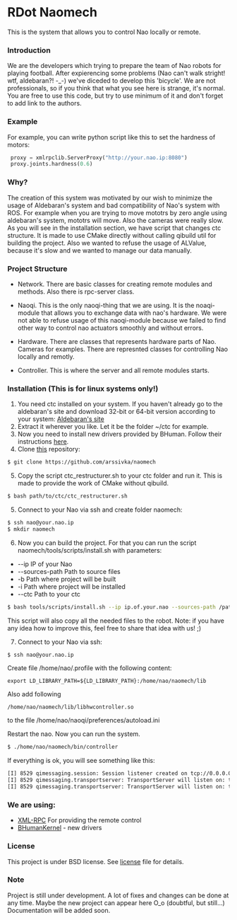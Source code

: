 # RDot Naomech
This is the system that allows you to control Nao locally or remote.

### Introduction

We are the developers which trying to prepare the team of Nao robots for playing football. After expierencing some problems 
(Nao can't walk stright! wtf, aldebaran?! -_-) we've diceded to develop this 'bicycle'. We are not professionals, so if you think that
what you see here is strange, it's normal. You are free to use this code, but try to use minimum of it and don't forget to add link
to the authors.

### Example

For example, you can write python script like this to set the hardness of motors:

```python
 proxy = xmlrpclib.ServerProxy("http://your.nao.ip:8080")
 proxy.joints.hardness(0.6)
```

### Why?

The creation of this system was motivated by our wish to minimize the usage of Aldebaran's system and bad compatibility of
Nao's system with ROS. For example when you are trying to move mototrs by zero angle using aldebaran's system, mototrs will
move. Also the cameras were really slow. As you will see in the installation section, we have script that changes ctc structure. It is made to use CMake directly without calling qibuild util for building the project. Also we wanted to refuse the usage of ALValue, because it's slow and 
we wanted to manage our data manually.

### Project Structure

  * Network. There are basic classes for creating remote modules and methods. Also there is rpc-server class.
  
  * Naoqi. This is the only naoqi-thing that we are using. It is the noaqi-module that allows you to exchange data with nao's hardware. We were not able to refuse usage of this naoqi-module because we failed to find other way to control nao actuators smoothly and without errors.
  
  * Hardware. There are classes that represents hardware parts of Nao. Cameras for examples. There are represnted classes for controlling Nao locally and remotly.
  
  * Controller. This is where the server and all remote modules starts.

### Installation (This is for linux systems only!)

1. You need ctc installed on your system. If you haven't already go to the aldebaran's site and download 32-bit or 64-bit version according
to your system: [Aldebaran's site][aldbr]
2. Extract it wherever you like. Let it be the folder ~/ctc for example.
3. Now you need to install new drivers provided by BHuman. Follow their instructions [here][BHumanKernel].
4. Clone [this][rep] repository:

  ```sh
  $ git clone https://github.com/arssivka/naomech
  ```
5. Copy the script ctc_restructurer.sh to your ctc folder and run it. This is made to provide the work of CMake without qibuild.

  ```sh
  $ bash path/to/ctc/ctc_restructurer.sh
  ```
  
5. Connect to your Nao via ssh and create folder naomech:

  ```sh
  $ ssh nao@your.nao.ip
  $ mkdir naomech
  ```
6. Now you can build the project. For that you can run the script naomech/tools/scripts/install.sh with parameters:
  - --ip IP of your Nao
  - --sources-path Path to source files
  - -b Path where project will be built
  - -i Path where project will be installed
  - --ctc Path to your ctc
  
  ```sh
  $ bash tools/scripts/install.sh --ip ip.of.your.nao --sources-path /path/to/naomech/ -b /path/to/build/ -i /path/to/install/ --ctc /path/to/ctc/
  ```
  
  This script will also copy all the needed files to the robot.
  Note: if you have any idea how to improve this, feel free to share that idea with us! ;)
  
7. Connect to your Nao via ssh:

  ```sh
  $ ssh nao@your.nao.ip
  ```
  
  Create file /home/nao/.profile with the following content:
  
  ```
  export LD_LIBRARY_PATH=${LD_LIBRARY_PATH}:/home/nao/naomech/lib
  ```
  
  Also add following
  
  ```
  /home/nao/naomech/lib/libhwcontroller.so
  ```
  
  to the file /home/nao/naoqi/preferences/autoload.ini
  
  Restart the nao.
  Now you can run the system.
  
  ```sh
  $ ./home/nao/naomech/bin/controller
  ```
  
  If everything is ok, you will see something like this:
  
  ```sh
  [I] 8529 qimessaging.session: Session listener created on tcp://0.0.0.0:0
  [I] 8529 qimessaging.transportserver: TransportServer will listen on: tcp://127.0.0.1:47123
  [I] 8529 qimessaging.transportserver: TransportServer will listen on: tcp://192.168.0.8:47123
  ```
  
### We are using:
 
  * [XML-RPC] For providing the remote control
  * [BHumanKernel] - new drivers
 
### License
  This project is under BSD license. See [license][lic] file for details.
  
### Note
  Project is still under development. A lot of fixes and changes can be done at any time. Maybe the new project can appear here O_o (doubtful, but still...)
  Documentation will be added soon.

[aldbr]: <https://community.aldebaran.com/en/resources/software/>
[rep]: <https://github.com/arssivka/naomech>
[BHumanKernel]: <https://github.com/bhuman/BKernel>
[XML-RPC]: <https://github.com/ensc/xmlrpc-c>
[lic]: <https://github.com/arssivka/naomech/blob/master/LICENSE>
